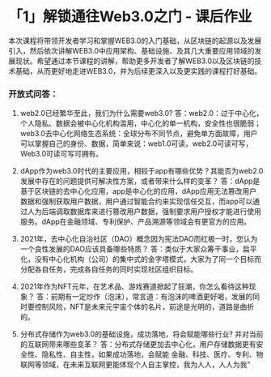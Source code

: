 # 「1」解锁通往Web3.0之门 - 课后作业

本次课程将带领开发者学习和掌握WEB3.0的入门基础，从区块链的起源以及发展引入，然后依次讲解WEB3.0中应用架构、基础设施、及其几大重要应用领域的发展现状。希望通过本节课程的讲解，帮助更多开发者了解WEB3.0以及区块链的技术基础，从而更好地走进WEB3.0，并为后续更深入以及更实践的课程打好基础。
### 开放式问答：
1. web2.0已经繁华至此，我们为什么需要web3.0?
  答：web2.0：过于中心化，个人隐私、数据会被中心化机构滥用，中心化的单一机构，安全性也很脆弱；web3.0去中心化网络生态系统：全球分布不同节点，避免单方面故障，用户可以掌握自己的身份、数据，简单来说：web1.0可读，web2.0可读可写，Web3.0可读可写可拥有。


2. dApp作为web3.0时代的主要应用，相较于app有哪些优势？其能否为web2.0发展中存在的问题提供可解决性方案，或者带来什么样的变革？
  答：dApp是基于区块链的去中心化应用，app是中心化的应用，dApp应用无法篡改用户数据和强制获取用户数据，用户通过智能合约来实现信任交互，而app可以通过人为后端调取数据库来进行篡改用户数据，强制要求用户授权才能进行使用服务。dApp在金融领域、专利保护、产品溯源等领域会有更官方的应用。


3. 2021年，去中心化自治社区（DAO）概念因为宪法DAO而红极一时，您认为一个良性发展的DAO应该具备哪些特质？
  答：类似于大家众筹干事业，扁平化，没有中心化机构（公司）的集中式的金字塔模式，大家为了同一个目标而分配各自任务，完成各自任务的同时实现社区组织目标。


4. 2021年作为NFT元年，在艺术品、游戏赛道掀起了狂潮，你怎么看待这种现象？
  答：前期有一定炒作（泡沫），常言道：有泡沫的啤酒更好喝，发展的同时要控制风险，NFT是未来元宇宙个体的名片，前途是光明的，道路是曲折的。


5. 分布式存储作为web3.0的基础设施，成功落地，将会赋能哪些行业? 并对当前的互联网带来哪些变革？
  答：分布式存储更加去中心化，用户存储数据更有安全性、隐私性、自主性，如果成功落地，会赋能 金融、科技、医疗、专利、物联网等领域，在未来互联网更能体现个人自主掌控，我为人人，人人为我”
